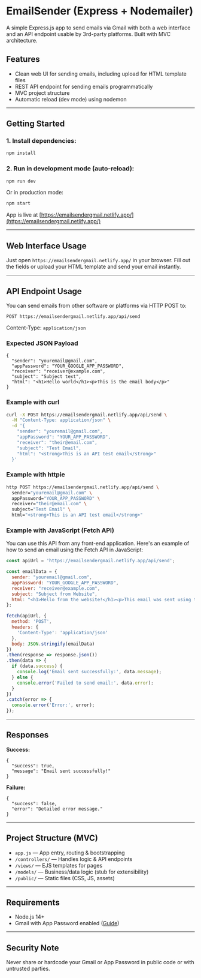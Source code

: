 # EmailSender (Express + Nodemailer)

A simple Express.js app to send emails via Gmail with both a web interface and an API endpoint usable by 3rd-party platforms. Built with MVC architecture.

## Features
- Clean web UI for sending emails, including upload for HTML template files
- REST API endpoint for sending emails programmatically
- MVC project structure
- Automatic reload (dev mode) using nodemon

---

## Getting Started

### 1. Install dependencies:
```bash
npm install
```

### 2. Run in development mode (auto-reload):
```bash
npm run dev
```

Or in production mode:
```bash
npm start
```

App is live at [https://emailsendergmail.netlify.app/](https://emailsendergmail.netlify.app/)

---

## Web Interface Usage
Just open `https://emailsendergmail.netlify.app/` in your browser. Fill out the fields or upload your HTML template and send your email instantly.

---

## API Endpoint Usage

You can send emails from other software or platforms via HTTP POST to:
```
POST https://emailsendergmail.netlify.app/api/send
```
Content-Type: `application/json`

### Expected JSON Payload
```
{
  "sender": "youremail@gmail.com",
  "appPassword": "YOUR_GOOGLE_APP_PASSWORD",
  "receiver": "receiver@example.com",
  "subject": "Subject text",
  "html": "<h1>Hello world</h1><p>This is the email body</p>"
}
```

### Example with curl
```bash
curl -X POST https://emailsendergmail.netlify.app/api/send \
  -H "Content-Type: application/json" \
  -d '{
    "sender": "youremail@gmail.com",
    "appPassword": "YOUR_APP_PASSWORD",
    "receiver": "their@email.com",
    "subject": "Test Email",
    "html": "<strong>This is an API test email</strong>"
  }'
```

### Example with httpie
```bash
http POST https://emailsendergmail.netlify.app/api/send \
  sender="youremail@gmail.com" \
  appPassword="YOUR_APP_PASSWORD" \
  receiver="their@email.com" \
  subject="Test Email" \
  html="<strong>This is an API test email</strong>"
```

### Example with JavaScript (Fetch API)
You can use this API from any front-end application. Here's an example of how to send an email using the Fetch API in JavaScript:

```javascript
const apiUrl = 'https://emailsendergmail.netlify.app/api/send';

const emailData = {
  sender: "youremail@gmail.com",
  appPassword: "YOUR_GOOGLE_APP_PASSWORD",
  receiver: "receiver@example.com",
  subject: "Subject from Website",
  html: "<h1>Hello from the website!</h1><p>This email was sent using the Fetch API.</p>"
};

fetch(apiUrl, {
  method: 'POST',
  headers: {
    'Content-Type': 'application/json'
  },
  body: JSON.stringify(emailData)
})
.then(response => response.json())
.then(data => {
  if (data.success) {
    console.log('Email sent successfully:', data.message);
  } else {
    console.error('Failed to send email:', data.error);
  }
})
.catch(error => {
  console.error('Error:', error);
});
```
---

## Responses
**Success:**
```
{
  "success": true,
  "message": "Email sent successfully!"
}
```
**Failure:**
```
{
  "success": false,
  "error": "Detailed error message."
}
```

---
## Project Structure (MVC)

- `app.js` — App entry, routing & bootstrapping
- `/controllers/` — Handles logic & API endpoints
- `/views/` — EJS templates for pages
- `/models/` — Business/data logic (stub for extensibility)
- `/public/` — Static files (CSS, JS, assets)

---

## Requirements
- Node.js 14+
- Gmail with App Password enabled ([Guide](https://support.google.com/accounts/answer/185833?hl=en))

---

## Security Note
Never share or hardcode your Gmail or App Password in public code or with untrusted parties.

